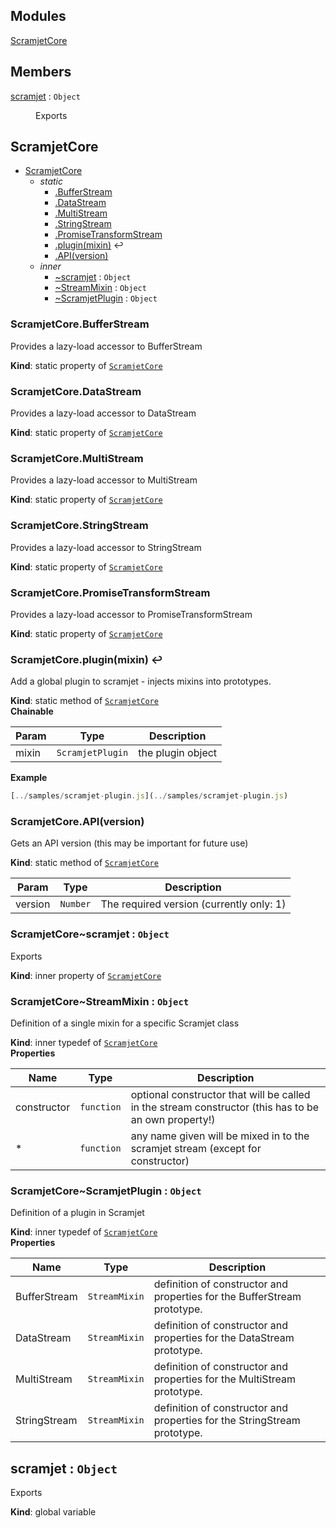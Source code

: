 ## Modules

<dl>
<dt><a href="#module_ScramjetCore">ScramjetCore</a></dt>
<dd></dd>
</dl>

## Members

<dl>
<dt><a href="#scramjet">scramjet</a> : <code>Object</code></dt>
<dd><p>Exports</p>
</dd>
</dl>

<a name="module_ScramjetCore"></a>

## ScramjetCore

* [ScramjetCore](#module_ScramjetCore)
    * _static_
        * [.BufferStream](#module_ScramjetCore.BufferStream)
        * [.DataStream](#module_ScramjetCore.DataStream)
        * [.MultiStream](#module_ScramjetCore.MultiStream)
        * [.StringStream](#module_ScramjetCore.StringStream)
        * [.PromiseTransformStream](#module_ScramjetCore.PromiseTransformStream)
        * [.plugin(mixin)](#module_ScramjetCore.plugin) ↩︎
        * [.API(version)](#module_ScramjetCore.API)
    * _inner_
        * [~scramjet](#module_ScramjetCore..scramjet) : <code>Object</code>
        * [~StreamMixin](#module_ScramjetCore..StreamMixin) : <code>Object</code>
        * [~ScramjetPlugin](#module_ScramjetCore..ScramjetPlugin) : <code>Object</code>

<a name="module_ScramjetCore.BufferStream"></a>

### ScramjetCore.BufferStream
Provides a lazy-load accessor to BufferStream

**Kind**: static property of <code>[ScramjetCore](#module_ScramjetCore)</code>  
<a name="module_ScramjetCore.DataStream"></a>

### ScramjetCore.DataStream
Provides a lazy-load accessor to DataStream

**Kind**: static property of <code>[ScramjetCore](#module_ScramjetCore)</code>  
<a name="module_ScramjetCore.MultiStream"></a>

### ScramjetCore.MultiStream
Provides a lazy-load accessor to MultiStream

**Kind**: static property of <code>[ScramjetCore](#module_ScramjetCore)</code>  
<a name="module_ScramjetCore.StringStream"></a>

### ScramjetCore.StringStream
Provides a lazy-load accessor to StringStream

**Kind**: static property of <code>[ScramjetCore](#module_ScramjetCore)</code>  
<a name="module_ScramjetCore.PromiseTransformStream"></a>

### ScramjetCore.PromiseTransformStream
Provides a lazy-load accessor to PromiseTransformStream

**Kind**: static property of <code>[ScramjetCore](#module_ScramjetCore)</code>  
<a name="module_ScramjetCore.plugin"></a>

### ScramjetCore.plugin(mixin) ↩︎
Add a global plugin to scramjet - injects mixins into prototypes.

**Kind**: static method of <code>[ScramjetCore](#module_ScramjetCore)</code>  
**Chainable**  

| Param | Type | Description |
| --- | --- | --- |
| mixin | <code>ScramjetPlugin</code> | the plugin object |

**Example**  
```js
[../samples/scramjet-plugin.js](../samples/scramjet-plugin.js)
```
<a name="module_ScramjetCore.API"></a>

### ScramjetCore.API(version)
Gets an API version (this may be important for future use)

**Kind**: static method of <code>[ScramjetCore](#module_ScramjetCore)</code>  

| Param | Type | Description |
| --- | --- | --- |
| version | <code>Number</code> | The required version (currently only: 1) |

<a name="module_ScramjetCore..scramjet"></a>

### ScramjetCore~scramjet : <code>Object</code>
Exports

**Kind**: inner property of <code>[ScramjetCore](#module_ScramjetCore)</code>  
<a name="module_ScramjetCore..StreamMixin"></a>

### ScramjetCore~StreamMixin : <code>Object</code>
Definition of a single mixin for a specific Scramjet class

**Kind**: inner typedef of <code>[ScramjetCore](#module_ScramjetCore)</code>  
**Properties**

| Name | Type | Description |
| --- | --- | --- |
| constructor | <code>function</code> | optional constructor that will be called in the stream constructor (this has to be an own property!) |
| * | <code>function</code> | any name given will be mixed in to the scramjet stream (except for constructor) |

<a name="module_ScramjetCore..ScramjetPlugin"></a>

### ScramjetCore~ScramjetPlugin : <code>Object</code>
Definition of a plugin in Scramjet

**Kind**: inner typedef of <code>[ScramjetCore](#module_ScramjetCore)</code>  
**Properties**

| Name | Type | Description |
| --- | --- | --- |
| BufferStream | <code>StreamMixin</code> | definition of constructor and properties for the BufferStream prototype. |
| DataStream | <code>StreamMixin</code> | definition of constructor and properties for the DataStream prototype. |
| MultiStream | <code>StreamMixin</code> | definition of constructor and properties for the MultiStream prototype. |
| StringStream | <code>StreamMixin</code> | definition of constructor and properties for the StringStream prototype. |

<a name="scramjet"></a>

## scramjet : <code>Object</code>
Exports

**Kind**: global variable  
